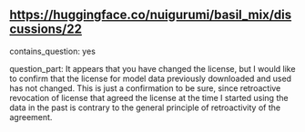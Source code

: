 ## https://huggingface.co/nuigurumi/basil_mix/discussions/22

contains_question: yes

question_part: It appears that you have changed the license, but I would like to confirm that the license for model data previously downloaded and used has not changed. This is just a confirmation to be sure, since retroactive revocation of license that agreed the license at the time I started using the data in the past is contrary to the general principle of retroactivity of the agreement.